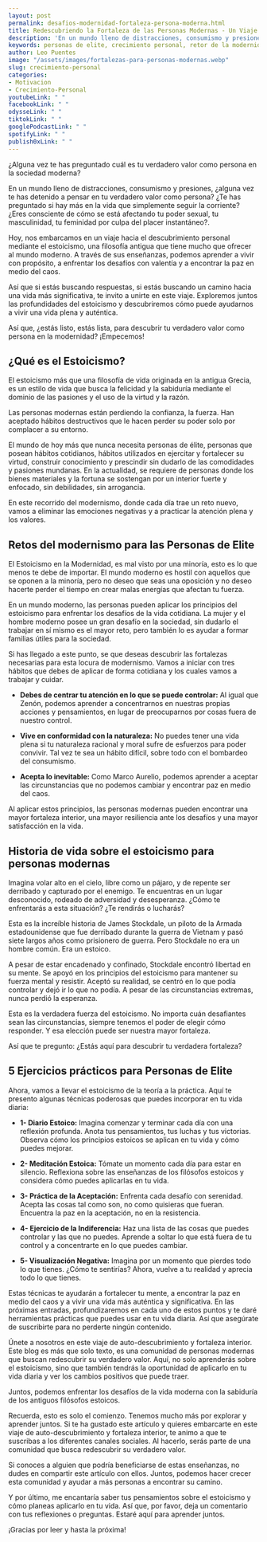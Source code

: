 ```yaml
---
layout: post
permalink: desafios-modernidad-fortaleza-persona-moderna.html
title: Redescubriendo la Fortaleza de las Personas Modernas - Un Viaje al Estoicismo Moderno
description: 'En un mundo lleno de distracciones, consumismo y presiones, ¿alguna vez te has detenido a pensar en tu verdadero valor como persona?.'
keywords: personas de elite, crecimiento personal, retor de la modernidad, desafios de la modernidad, hombres de elite, mujeres de elite
author: Leo Puentes
image: "/assets/images/fortalezas-para-personas-modernas.webp"
slug: crecimiento-personal
categories:
- Motivacion
- Crecimiento-Personal
youtubeLink: " "
facebookLink: " "
odysseLink: " "
tiktokLink: " "
googlePodcastLink: " "
spotifyLink: " "
publish0xLink: " "
---
```

¿Alguna vez te has preguntado cuál es tu verdadero valor como persona en la sociedad moderna?

En un mundo lleno de distracciones, consumismo y presiones, ¿alguna vez te has detenido a pensar en tu verdadero valor como persona? ¿Te has preguntado si hay más en la vida que simplemente seguir la corriente? ¿Eres consciente de cómo se está afectando tu poder sexual, tu masculinidad, tu feminidad por culpa del placer instantáneo?.

Hoy, nos embarcamos en un viaje hacia el descubrimiento personal mediante el estoicismo, una filosofía antigua que tiene mucho que ofrecer al mundo moderno. A través de sus enseñanzas, podemos aprender a vivir con propósito, a enfrentar los desafíos con valentía y a encontrar la paz en medio del caos.

Así que si estás buscando respuestas, si estás buscando un camino hacia una vida más significativa, te invito a unirte en este viaje. Exploremos juntos las profundidades del estoicismo y descubriremos cómo puede ayudarnos a vivir una vida plena y auténtica.

Así que, ¿estás listo, estás lista, para descubrir tu verdadero valor como persona en la modernidad? ¡Empecemos!

## ¿Qué es el Estoicismo?

El estoicismo más que una filosofía de vida originada en la antigua Grecia, es un estilo de vida que busca la felicidad y la sabiduría mediante el dominio de las pasiones y el uso de la virtud y la razón.

Las personas modernas están perdiendo la confianza, la fuerza. Han aceptado hábitos destructivos que le hacen perder su poder solo por complacer a su entorno.

El mundo de hoy más que nunca necesita personas de élite, personas que posean hábitos cotidianos, hábitos utilizados en ejercitar y fortalecer su virtud, construir conocimiento y prescindir sin dudarlo de las comodidades y pasiones mundanas. En la actualidad, se requiere de personas donde los bienes materiales y la fortuna se sostengan por un interior fuerte y enfocado, sin debilidades, sin arrogancia.

En este recorrido del modernismo, donde cada día trae un reto nuevo, vamos a eliminar las emociones negativas y a practicar la atención plena y los valores.


## Retos del modernismo para las Personas de Elite

El Estoicismo en la Modernidad, es mal visto por una minoría, esto es lo que menos te debe de importar. El mundo moderno es hostil con aquellos que se oponen a la minoría, pero no deseo que seas una oposición y no deseo hacerte perder el tiempo en crear malas energías que afectan tu fuerza.

En un mundo moderno, las personas pueden aplicar los principios del estoicismo para enfrentar los desafíos de la vida cotidiana. La mujer y el hombre moderno posee un gran desafío en la sociedad, sin dudarlo el trabajar en sí mismo es el mayor reto, pero también lo es ayudar a formar familias útiles para la sociedad.

Si has llegado a este punto, se que deseas descubrir las fortalezas necesarias para esta locura de modernismo. Vamos a iniciar con tres hábitos que debes de aplicar de forma cotidiana y los cuales vamos a trabajar y cuidar.

* **Debes de centrar tu atención en lo que se puede controlar:** Al igual que Zenón, podemos aprender a concentrarnos en nuestras propias acciones y pensamientos, en lugar de preocuparnos por cosas fuera de nuestro control.

* **Vive en conformidad con la naturaleza:** No puedes tener una vida plena si tu naturaleza racional y moral sufre de esfuerzos para poder convivir. Tal vez te sea un hábito difícil, sobre todo con el bombardeo del consumismo.

* **Acepta lo inevitable:** Como Marco Aurelio, podemos aprender a aceptar las circunstancias que no podemos cambiar y encontrar paz en medio del caos.

Al aplicar estos principios, las personas modernas pueden encontrar una mayor fortaleza interior, una mayor resiliencia ante los desafíos y una mayor satisfacción en la vida.

## Historia de vida sobre el estoicismo para personas modernas

Imagina volar alto en el cielo, libre como un pájaro, y de repente ser derribado y capturado por el enemigo. Te encuentras en un lugar desconocido, rodeado de adversidad y desesperanza. ¿Cómo te enfrentarás a esta situación? ¿Te rendirás o lucharás?

Esta es la increíble historia de James Stockdale, un piloto de la Armada estadounidense que fue derribado durante la guerra de Vietnam y pasó siete largos años como prisionero de guerra. Pero Stockdale no era un hombre común. Era un estoico.

A pesar de estar encadenado y confinado, Stockdale encontró libertad en su mente. Se apoyó en los principios del estoicismo para mantener su fuerza mental y resistir. Aceptó su realidad, se centró en lo que podía controlar y dejó ir lo que no podía. A pesar de las circunstancias extremas, nunca perdió la esperanza.

Esta es la verdadera fuerza del estoicismo. No importa cuán desafiantes sean las circunstancias, siempre tenemos el poder de elegir cómo responder. Y esa elección puede ser nuestra mayor fortaleza.

Así que te pregunto: ¿Estás aquí para descubrir tu verdadera fortaleza?

## 5 Ejercicios prácticos para Personas de Elite

Ahora, vamos a llevar el estoicismo de la teoría a la práctica. Aquí te presento algunas técnicas poderosas que puedes incorporar en tu vida diaria:

* **1- Diario Estoico:** Imagina comenzar y terminar cada día con una reflexión profunda. Anota tus pensamientos, tus luchas y tus victorias. Observa cómo los principios estoicos se aplican en tu vida y cómo puedes mejorar.

* **2- Meditación Estoica:** Tómate un momento cada día para estar en silencio. Reflexiona sobre las enseñanzas de los filósofos estoicos y considera cómo puedes aplicarlas en tu vida.

* **3- Práctica de la Aceptación:** Enfrenta cada desafío con serenidad. Acepta las cosas tal como son, no como quisieras que fueran. Encuentra la paz en la aceptación, no en la resistencia.

* **4- Ejercicio de la Indiferencia:** Haz una lista de las cosas que puedes controlar y las que no puedes. Aprende a soltar lo que está fuera de tu control y a concentrarte en lo que puedes cambiar.

* **5- Visualización Negativa:** Imagina por un momento que pierdes todo lo que tienes. ¿Cómo te sentirías? Ahora, vuelve a tu realidad y aprecia todo lo que tienes.

Estas técnicas te ayudarán a fortalecer tu mente, a encontrar la paz en medio del caos y a vivir una vida más auténtica y significativa. En las próximas entradas, profundizaremos en cada uno de estos puntos y te daré herramientas prácticas que puedes usar en tu vida diaria. Así que asegúrate de suscribirte para no perderte ningún contenido.

Únete a nosotros en este viaje de auto-descubrimiento y fortaleza interior. Este blog es más que solo texto, es una comunidad de personas modernas que buscan redescubrir su verdadero valor. Aquí, no solo aprenderás sobre el estoicismo, sino que también tendrás la oportunidad de aplicarlo en tu vida diaria y ver los cambios positivos que puede traer.

Juntos, podemos enfrentar los desafíos de la vida moderna con la sabiduría de los antiguos filósofos estoicos.

Recuerda, esto es solo el comienzo. Tenemos mucho más por explorar y aprender juntos. Si te ha gustado este artículo y quieres embarcarte en este viaje de auto-descubrimiento y fortaleza interior, te animo a que te suscribas a los diferentes canales sociales. Al hacerlo, serás parte de una comunidad que busca redescubrir su verdadero valor.

Si conoces a alguien que podría beneficiarse de estas enseñanzas, no dudes en compartir este artículo con ellos. Juntos, podemos hacer crecer esta comunidad y ayudar a más personas a encontrar su camino.

Y por último, me encantaría saber tus pensamientos sobre el estoicismo y cómo planeas aplicarlo en tu vida. Así que, por favor, deja un comentario con tus reflexiones o preguntas. Estaré aquí para aprender juntos.

¡Gracias por leer y hasta la próxima!

